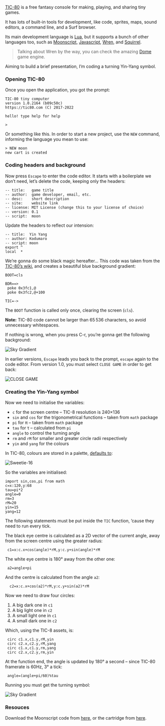 [TIC-80](https://tic80.com/) is a free fantasy console for making, playing, and sharing tiny games.

It has lots of built-in tools for development, like code, sprites, maps, sound editors, a command line, and a Surf browser.

Its main development language is [Lua](https://www.lua.org/), but it supports a bunch of other languages too, such as [Moonscript](https://moonscript.org/), [Javascript](https://developer.mozilla.org/en-US/docs/Web/JavaScript), [Wren](http://wren.io/), and [Squirrel](http://www.squirrel-lang.org/).

> Talking about Wren by the way, you can check the amazing [Dome](https://domeengine.com/) game engine.

Aiming to build a brief presentation, I’m coding a turning Yin-Yang symbol.

### Opening TIC-80

Once you open the application, you got the prompt:

    TIC-80 tiny computer
    version 1.0.2164 (b09c50c)
    https://tic80.com (C) 2017-2022
    
    hello! type help for help
    
    >

Or something like this. In order to start a new project, use the `NEW` command, informing the language you mean to use:

    > NEW moon
    new cart is created

### Coding headers and background

Now press `Escape` to enter the code editor. It starts with a boilerplate we don’t need, let’s delete the code, keeping only the headers:

    -- title:   game title
    -- author:  game developer, email, etc.
    -- desc:    short description
    -- site:    website link
    -- license: MIT License (change this to your license of choice)
    -- version: 0.1
    -- script:  moon

Update the headers to reflect our intension:

    -- title:  Yin Yang
    -- author: Kodumaro
    -- script: moon
    export ^
    local  *

We’re gonna do some black magic hereafter… This code was taken from the [TIC-80’s wiki](https://github.com/nesbox/TIC-80/wiki/Sky-gradient), and creates a beautiful blue background gradient:

    BOOT=cls
    
    BDR==>
     poke 0x3fc1,@
     poke 0x3fc2,@+100
    
    TIC=->

The `BOOT` function is called only once, clearing the screen (`cls`).

**Note:** TIC-80 code cannot be larger than 65 536 characters, so avoid unnecessary whitespaces.

If nothing is wrong, when you press C-r, you’re gonna get the following background:

![Sky Gradient](//cacilhas.info/img/tic80/sky-gradient.png)

In earlier versions, `Escape` leads you back to the prompt, `escape` again to the code editor. From version 1.0, you must select `CLOSE GAME` in order to get back:

![CLOSE GAME](//cacilhas.info/img/tic80/close-game.png)

### Creating the Yin-Yang symbol

Now we need to initialise the variables:

*   `c` for the screen centre – TIC-8 resolution is 240×136
*   `sin` and `cos` for the trigonometrical functions – taken from `math` package
*   `pi` for π – taken from `math` package
*   `tau` for τ – calculated from `pi`
*   `angle` to control the turning angle
*   `rm` and `rM` for smaller and greater circle radii respectively
*   `yin` and `yang` for the colours

In TIC-80, colours are stored in a palette, [defaults to](https://lospec.com/palette-list/sweetie-16):

![Sweetie-16](//cacilhas.info/img/tic80/sweetie-16.png)

So the variables are initialised:

    import sin,cos,pi from math
    c=x:120,y:68
    tau=pi*2
    angle=0
    rm=3
    rM=20
    yin=15
    yang=12

The following statements must be put inside the `TIC` function, ’cause they need to run every tick.

The black eye centre is calculated as a 2D vector of the current angle, away from the screen centre using the greater radius:

     c1=x:c.x+cos(angle)*rM,y:c.y+sin(angle)*rM

The white eye centre is 180° away from the other one:

     a2=angle+pi

And the centre is calculated from the angle `a2`:

      c2=x:c.x+cos(a2)*rM,y:c.y+sin(a2)*rM

Now we need to draw four circles:

1.  A big dark one in `c1`
2.  A big light one in `c2`
3.  A small light one in `c1`
4.  A small dark one in `c2`

Which, using the TIC-8 assets, is:

     circ c1.x,c1.y,rM,yin
     circ c2.x,c2.y,rM,yang
     circ c1.x,c1.y,rm,yang
     circ c2.x,c2.y,rm,yin

At the function end, the angle is updated by 180° a second – since TIC-80 framerate is 60Hz, 3° a tick:

     angle=(angle+pi/60)%tau

Running you must get the turning symbol:

![Sky Gradient](//cacilhas.info/img/tic80/yin-yang.png)

### Resouces

Download the Moonscript code from [here](//cacilhas.info/misc/tic80/yin-yang.moon), or the cartridge from [here](//cacilhas.info/misc/tic80/yin-yang.tic).